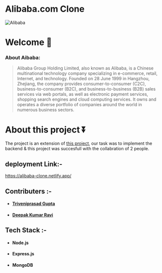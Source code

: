 # Alibaba.com Clone

![Alibaba](https://triveniprasadgupta-portfolio.netlify.app/images/alibaba_snap1.png)

# Welcome :wave:

### About Aibaba:

> Alibaba Group Holding Limited, also known as Alibaba, is a Chinese multinational technology company specializing in e-commerce, retail, Internet, and technology. Founded on 28 June 1999 in Hangzhou, Zhejiang, the company provides consumer-to-consumer (C2C), business-to-consumer (B2C), and business-to-business (B2B) sales services via web portals, as well as electronic payment services, shopping search engines and cloud computing services. It owns and operates a diverse portfolio of companies around the world in numerous business sectors.

# About this project ⏬

The project is an extension of [this project](https://github.com/Gauravkashyap043/alibabaClone), our task was to implement the backend & this project was succesfull with the collabration of 2 people.

<!-- ## Run Locally :-
``git clone https://github.com/Omkarsalunkhe09/lifestyle.git``

## Go to project directory:- 
`cd lifestyle` -->

<!-- ## Presentation :-
[Demo of project](https://drive.google.com/file/d/12gMKxDuDB5k8kbnjHcSIWzhe40mHegKs/view?usp=sharing) -->

## deployment Link:-
https://alibaba-clone.netlify.app/

 ## Contributers :- 
- #### [Triveniprasad Gupta](https://www.linkedin.com/in/trivenigupta/)
- #### [Deepak Kumar Ravi](https://www.linkedin.com/in/deepak-ravi93/)

## Tech Stack :- 

- #### Node.js
- #### Express.js
- #### MongoDB

